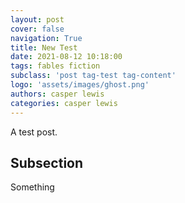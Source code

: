 ```yaml
---
layout: post
cover: false
navigation: True
title: New Test
date: 2021-08-12 10:18:00
tags: fables fiction
subclass: 'post tag-test tag-content'
logo: 'assets/images/ghost.png'
authors: casper lewis
categories: casper lewis
---
```


A test post. 

## Subsection 

Something
